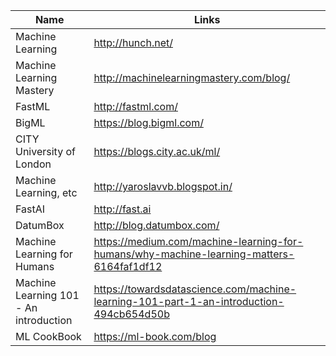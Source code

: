 Name | Links
------------ | -------------
Machine Learning | http://hunch.net/
Machine Learning Mastery | http://machinelearningmastery.com/blog/
FastML | http://fastml.com/
BigML | https://blog.bigml.com/
CITY University of London | https://blogs.city.ac.uk/ml/
Machine Learning, etc | http://yaroslavvb.blogspot.in/
FastAI | http://fast.ai
DatumBox | http://blog.datumbox.com/
Machine Learning for Humans | https://medium.com/machine-learning-for-humans/why-machine-learning-matters-6164faf1df12
Machine Learning 101 - An introduction | https://towardsdatascience.com/machine-learning-101-part-1-an-introduction-494cb654d50b
ML CookBook | https://ml-book.com/blog
